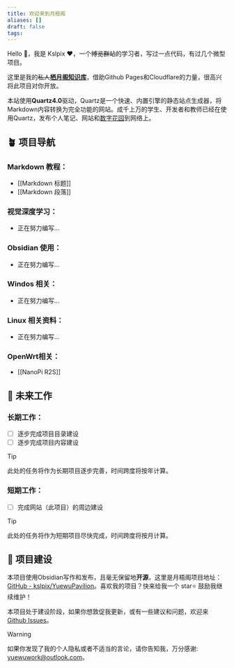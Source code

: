 ```yaml
---
title: 欢迎来到月梧阁
aliases: []
draft: false
tags:
---
```

Hello 👋，我是 Kslpix ❤️，一个~~博览群站~~的学习者，写过一点代码，有过几个微型项目。

这里是我的~~私人~~[**栖月阁知识库**](https://github.com/kslpix/QiyuePavilion)，借助Github Pages和Cloudflare的力量，很高兴将此项目对你开放。

本站使用**Quartz4.0**驱动，Quartz是一个快速、内置引擎的静态站点生成器，将Markdown内容转换为完全功能的网站。成千上万的学生、开发者和教师已经在使用Quartz，发布个人笔记、网站和[数字花园](https://jzhao.xyz/posts/networked-thought)到网络上。

## 🪴 项目导航

### Markdown 教程：
- [[Markdown 标题]]
- [[Markdown 段落]]

### 视觉深度学习：
- 正在努力编写...

### Obsidian 使用：
- 正在努力编写...

### Windos 相关：
- 正在努力编写...

### Linux 相关资料：
- 正在努力编写...

### OpenWrt相关：
- [[NanoPi R2S]]

## 🔧 未来工作

### 长期工作：

- [ ] 逐步完成项目目录建设
- [ ] 逐步完成项目内容建设

>[!tip]
>此处的任务将作为长期项目逐步完善，时间跨度将按年计算。

### 短期工作：

- [ ] 完成网站（此项目）的周边建设

>[!tip]
>此处的任务将作为短期项目尽快完成，时间跨度将按月计算。

## 🚧 项目建设

本项目使用Obsidian写作和发布，且毫无保留地**开源**，这里是月梧阁项目地址：[GitHub - kslpix/YuewuPavilion](https://github.com/kslpix/YuewuPavilion)。喜欢我的项目？快来给我一个 star⭐ 鼓励我继续维护！

本项目处于建设阶段，如果你想敦促我更新，或有一些建议和问题，欢迎来 [Github Issues](https://github.com/kslpix/QiyuePavilion/issues)。

>[!warning]
>如果你发现了我的个人隐私或者不适当的言论，请你告知我，万分感谢: yuewuwork@outlook.com。
